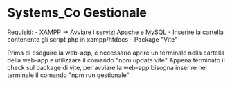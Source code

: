 # Systems_Co Gestionale
 
Requisiti:
    - XAMPP -> Avviare i servizi Apache e MySQL
    - Inserire la cartella contenente gli script php in xampp/htdocs
    - Package "Vite"

Prima di eseguire la web-app, è necessario aprire un terminale nella cartella della web-app e utilizzare il comando "npm update vite"
Appena terminato il check sul package di vite, per avviare la web-app bisogna inserire nel terminale il comando "npm run gestionale"